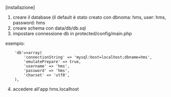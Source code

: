 [installazione]


1) creare il database (il default è stato creato con dbnoma: hms, user: hms, password: hms
2) creare schema con data/db/db.sql
3) impostare connessione db in protected/config/main.php

esempio:

		'db'=>array(
			'connectionString' => 'mysql:host=localhost;dbname=hms',
			'emulatePrepare' => true,
			'username' => 'hms',
			'password' => 'hms',
			'charset' => 'utf8',
		),


4) accedere all'app hms.localhost

